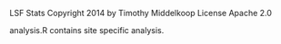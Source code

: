 LSF Stats Copyright 2014 by Timothy Middelkoop License Apache 2.0

analysis.R contains site specific analysis.
